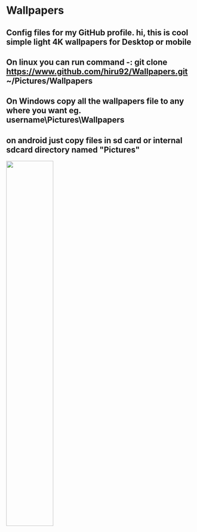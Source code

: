 # Wallpapers
Config files for my GitHub profile.
hi, this is cool simple light 4K wallpapers for Desktop or mobile
--------------------------------------------------------------------
On linux you can run command -:
git clone https://www.github.com/hiru92/Wallpapers.git ~/Pictures/Wallpapers
--------------------------------------------------------------------
On Windows copy all the wallpapers file to any where you want eg. username\Pictures\Wallpapers
--------------------------------------------------------------------
on android just copy files in sd card or internal sdcard directory named "Pictures"
--------------------------------------------------------------------

[<img src="https://img.youtube.com/vi/fNO0FNmurjg/maxresdefault.jpg" width="50%">](https://youtu.be/fNO0FNmurjg)